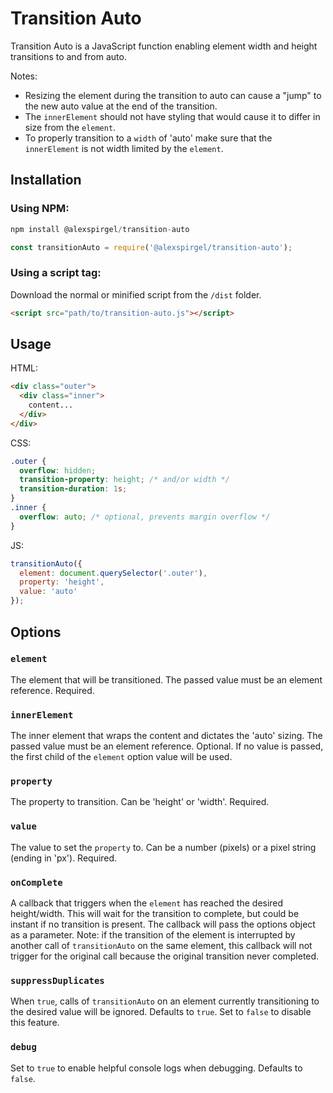 # Transition Auto

Transition Auto is a JavaScript function enabling element width and height transitions to and from auto.

Notes:
* Resizing the element during the transition to auto can cause a "jump" to the new auto value at the end of the transition.
* The `innerElement` should not have styling that would cause it to differ in size from the `element`.
* To properly transition to a `width` of 'auto' make sure that the `innerElement` is not width limited by the `element`.

## Installation

### Using NPM:

```js
npm install @alexspirgel/transition-auto
```

```js
const transitionAuto = require('@alexspirgel/transition-auto');
```

### Using a script tag:

Download the normal or minified script from the `/dist` folder.

```html
<script src="path/to/transition-auto.js"></script>
```

## Usage

HTML:
```html
<div class="outer">
  <div class="inner">
    content...
  </div>
</div>
```

CSS:
```css
.outer {
  overflow: hidden;
  transition-property: height; /* and/or width */
  transition-duration: 1s;
}
.inner {
  overflow: auto; /* optional, prevents margin overflow */
}
```

JS:
```js
transitionAuto({
  element: document.querySelector('.outer'),
  property: 'height',
  value: 'auto'
});
```

## Options

### `element`

The element that will be transitioned. The passed value must be an element reference. Required.

### `innerElement`

The inner element that wraps the content and dictates the 'auto' sizing. The passed value must be an element reference. Optional. If no value is passed, the first child of the `element` option value will be used.

### `property`

The property to transition. Can be 'height' or 'width'. Required.

### `value`

The value to set the `property` to. Can be a number (pixels) or a pixel string (ending in 'px'). Required.

### `onComplete`

A callback that triggers when the `element` has reached the desired height/width. This will wait for the transition to complete, but could be instant if no transition is present. The callback will pass the options object as a parameter. Note: if the transition of the element is interrupted by another call of `transitionAuto` on the same element, this callback will not trigger for the original call because the original transition never completed.

### `suppressDuplicates`

When `true`, calls of `transitionAuto` on an element currently transitioning to the desired value will be ignored. Defaults to `true`. Set to `false` to disable this feature.

### `debug`

Set to `true` to enable helpful console logs when debugging. Defaults to `false`.